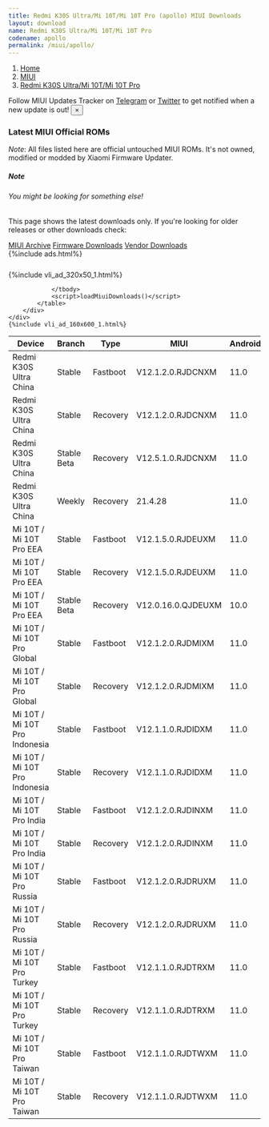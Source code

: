 ```yaml
---
title: Redmi K30S Ultra/Mi 10T/Mi 10T Pro (apollo) MIUI Downloads
layout: download
name: Redmi K30S Ultra/Mi 10T/Mi 10T Pro
codename: apollo
permalink: /miui/apollo/
---
```

<nav aria-label="breadcrumb">
    <ol class="breadcrumb">
        <li class="breadcrumb-item"><a href="/">Home</a></li>
        <li class="breadcrumb-item"><a href="/miui/">MIUI</a></li>
        <li class="breadcrumb-item active" aria-current="page"><a href="/miui/apollo/">Redmi K30S Ultra/Mi 10T/Mi 10T Pro</a></li>
    </ol>
</nav>
<div class="alert alert-primary alert-dismissible fade show" role="alert">
    Follow MIUI Updates Tracker on <a href="https://t.me/MIUIUpdatesTracker" class="alert-link">Telegram</a>
     or <a href="https://twitter.com/MiFwUpdater" class="alert-link">Twitter</a> to get notified when a new update is out!
    <button type="button" class="close" data-dismiss="alert" aria-label="Close">
        <span aria-hidden="true">&times;</span>
    </button>
</div>

### Latest MIUI Official ROMs
*Note*: All files listed here are official untouched MIUI ROMs. It's not owned, modified or modded by Xiaomi Firmware Updater.
<div class="card">
  <div class="card-body">
    <h5 class="card-title">Note</h5>
    <h6 class="card-subtitle mb-2 text-muted">You might be looking for something else!</h6>
    <p class="card-text">This page shows the latest downloads only.
     If you're looking for older releases or other downloads check:</p>
    <a href="/archive/miui/apollo/" class="card-link">MIUI Archive</a>
    <a href="/firmware/apollo/" class="card-link">Firmware Downloads</a>
    <a href="/vendor/apollo/" class="card-link">Vendor Downloads</a>
  </div>
</div>
{%include ads.html%}
<div class="row justify-content-center">
    <div class="col-10">
        <div class="table-responsive-md" style="margin-top: 25px;">
            {%include vli_ad_320x50_1.html%}
            <table id="miui" class="display dt-responsive nowrap compact table table-striped table-hover table-sm">
                <thead class="thead-dark">
                    <tr>
                        <th data-ref="device">Device</th>
                        <th data-ref="branch">Branch</th>
                        <th data-ref="type">Type</th>
                        <th data-ref="miui">MIUI</th>
                        <th data-ref="android">Android</th>
                        <th data-ref="size">Size</th>
                        <th data-ref="size">Date</th>
                        <th data-ref="link">Link</th>
                    </tr>
                </thead>
                <tbody>
                <tr><td>Redmi K30S Ultra China</td><td>Stable</td><td>Fastboot</td><td>V12.1.2.0.RJDCNXM</td><td>11.0</td><td>4.8 GB</td><td>2021-04-07</td><td><a href="/miui/apollo/stable/V12.1.2.0.RJDCNXM/">Download</a></td></tr>
<tr><td>Redmi K30S Ultra China</td><td>Stable</td><td>Recovery</td><td>V12.1.2.0.RJDCNXM</td><td>11.0</td><td>3.7 GB</td><td>2021-04-12</td><td><a href="/miui/apollo/stable/V12.1.2.0.RJDCNXM/">Download</a></td></tr>
<tr><td>Redmi K30S Ultra China</td><td>Stable Beta</td><td>Recovery</td><td>V12.5.1.0.RJDCNXM</td><td>11.0</td><td>3.8 GB</td><td>2021-04-29</td><td><a href="/miui/apollo/stable beta/V12.5.1.0.RJDCNXM/">Download</a></td></tr>
<tr><td>Redmi K30S Ultra China</td><td>Weekly</td><td>Recovery</td><td>21.4.28</td><td>11.0</td><td>3.9 GB</td><td>2021-04-29</td><td><a href="/miui/apollo/weekly/21.4.28/">Download</a></td></tr>
<tr><td>Mi 10T / Mi 10T Pro EEA</td><td>Stable</td><td>Fastboot</td><td>V12.1.5.0.RJDEUXM</td><td>11.0</td><td>5.1 GB</td><td>2021-04-08</td><td><a href="/miui/apollo/stable/V12.1.5.0.RJDEUXM/">Download</a></td></tr>
<tr><td>Mi 10T / Mi 10T Pro EEA</td><td>Stable</td><td>Recovery</td><td>V12.1.5.0.RJDEUXM</td><td>11.0</td><td>3.0 GB</td><td>2021-04-15</td><td><a href="/miui/apollo/stable/V12.1.5.0.RJDEUXM/">Download</a></td></tr>
<tr><td>Mi 10T / Mi 10T Pro EEA</td><td>Stable Beta</td><td>Recovery</td><td>V12.0.16.0.QJDEUXM</td><td>10.0</td><td>3.0 GB</td><td>2021-01-04</td><td><a href="/miui/apollo/stable beta/V12.0.16.0.QJDEUXM/">Download</a></td></tr>
<tr><td>Mi 10T / Mi 10T Pro Global</td><td>Stable</td><td>Fastboot</td><td>V12.1.2.0.RJDMIXM</td><td>11.0</td><td>5.0 GB</td><td>2021-03-10</td><td><a href="/miui/apollo/stable/V12.1.2.0.RJDMIXM/">Download</a></td></tr>
<tr><td>Mi 10T / Mi 10T Pro Global</td><td>Stable</td><td>Recovery</td><td>V12.1.2.0.RJDMIXM</td><td>11.0</td><td>3.0 GB</td><td>2021-03-30</td><td><a href="/miui/apollo/stable/V12.1.2.0.RJDMIXM/">Download</a></td></tr>
<tr><td>Mi 10T / Mi 10T Pro Indonesia</td><td>Stable</td><td>Fastboot</td><td>V12.1.1.0.RJDIDXM</td><td>11.0</td><td>4.5 GB</td><td>2021-03-22</td><td><a href="/miui/apollo/stable/V12.1.1.0.RJDIDXM/">Download</a></td></tr>
<tr><td>Mi 10T / Mi 10T Pro Indonesia</td><td>Stable</td><td>Recovery</td><td>V12.1.1.0.RJDIDXM</td><td>11.0</td><td>3.0 GB</td><td>2021-04-06</td><td><a href="/miui/apollo/stable/V12.1.1.0.RJDIDXM/">Download</a></td></tr>
<tr><td>Mi 10T / Mi 10T Pro India</td><td>Stable</td><td>Fastboot</td><td>V12.1.2.0.RJDINXM</td><td>11.0</td><td>3.7 GB</td><td>2021-04-08</td><td><a href="/miui/apollo/stable/V12.1.2.0.RJDINXM/">Download</a></td></tr>
<tr><td>Mi 10T / Mi 10T Pro India</td><td>Stable</td><td>Recovery</td><td>V12.1.2.0.RJDINXM</td><td>11.0</td><td>3.0 GB</td><td>2021-04-15</td><td><a href="/miui/apollo/stable/V12.1.2.0.RJDINXM/">Download</a></td></tr>
<tr><td>Mi 10T / Mi 10T Pro Russia</td><td>Stable</td><td>Fastboot</td><td>V12.1.2.0.RJDRUXM</td><td>11.0</td><td>4.6 GB</td><td>2021-04-21</td><td><a href="/miui/apollo/stable/V12.1.2.0.RJDRUXM/">Download</a></td></tr>
<tr><td>Mi 10T / Mi 10T Pro Russia</td><td>Stable</td><td>Recovery</td><td>V12.1.2.0.RJDRUXM</td><td>11.0</td><td>3.0 GB</td><td>2021-04-27</td><td><a href="/miui/apollo/stable/V12.1.2.0.RJDRUXM/">Download</a></td></tr>
<tr><td>Mi 10T / Mi 10T Pro Turkey</td><td>Stable</td><td>Fastboot</td><td>V12.1.1.0.RJDTRXM</td><td>11.0</td><td>4.3 GB</td><td>2021-03-04</td><td><a href="/miui/apollo/stable/V12.1.1.0.RJDTRXM/">Download</a></td></tr>
<tr><td>Mi 10T / Mi 10T Pro Turkey</td><td>Stable</td><td>Recovery</td><td>V12.1.1.0.RJDTRXM</td><td>11.0</td><td>3.0 GB</td><td>2021-03-18</td><td><a href="/miui/apollo/stable/V12.1.1.0.RJDTRXM/">Download</a></td></tr>
<tr><td>Mi 10T / Mi 10T Pro Taiwan</td><td>Stable</td><td>Fastboot</td><td>V12.1.1.0.RJDTWXM</td><td>11.0</td><td>3.9 GB</td><td>2021-03-21</td><td><a href="/miui/apollo/stable/V12.1.1.0.RJDTWXM/">Download</a></td></tr>
<tr><td>Mi 10T / Mi 10T Pro Taiwan</td><td>Stable</td><td>Recovery</td><td>V12.1.1.0.RJDTWXM</td><td>11.0</td><td>3.0 GB</td><td>2021-03-30</td><td><a href="/miui/apollo/stable/V12.1.1.0.RJDTWXM/">Download</a></td></tr>

                </tbody>
                <script>loadMiuiDownloads()</script>
            </table>
        </div>
    </div>
    {%include vli_ad_160x600_1.html%}
</div>

